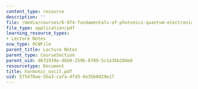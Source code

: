 ```yaml
---
content_type: resource
description: ''
file: /media/courses/6-974-fundamentals-of-photonics-quantum-electronics-spring-2006/575470ae5ba3cafa4fd36e35b0d29e17_harmonic_oscil.pdf
file_type: application/pdf
learning_resource_types:
- Lecture Notes
ocw_type: OCWFile
parent_title: Lecture Notes
parent_type: CourseSection
parent_uid: d631939e-d6b9-259b-8709-5c1a36b10de6
resourcetype: Document
title: harmonic_oscil.pdf
uid: 575470ae-5ba3-cafa-4fd3-6e35b0d29e17
---
```

